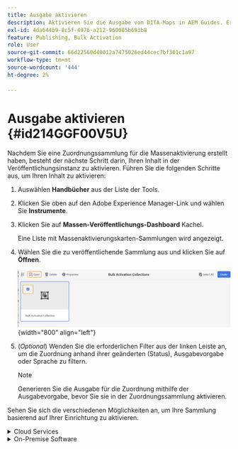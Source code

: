 ```yaml
---
title: Ausgabe aktivieren
description: Aktivieren Sie die Ausgabe von DITA-Maps in AEM Guides. Erfahren Sie, wie Sie Ihren Inhalt in der Veröffentlichungsinstanz aktivieren.
exl-id: 4da644b9-8c5f-4976-a212-960085b693b8
feature: Publishing, Bulk Activation
role: User
source-git-commit: 66d22560d40012a7475026ed44cec7bf301c1a97
workflow-type: tm+mt
source-wordcount: '444'
ht-degree: 2%

---
```


# Ausgabe aktivieren {#id214GGF00V5U}

Nachdem Sie eine Zuordnungssammlung für die Massenaktivierung erstellt haben, besteht der nächste Schritt darin, Ihren Inhalt in der Veröffentlichungsinstanz zu aktivieren. Führen Sie die folgenden Schritte aus, um Ihren Inhalt zu aktivieren:

1. Auswählen **Handbücher** aus der Liste der Tools.

1. Klicken Sie oben auf den Adobe Experience Manager-Link und wählen Sie **Instrumente**.

1. Klicken Sie auf **Massen-Veröffentlichungs-Dashboard** Kachel.

   Eine Liste mit Massenaktivierungskarten-Sammlungen wird angezeigt.

1. Wählen Sie die zu veröffentlichende Sammlung aus und klicken Sie auf **Öffnen**.

   ![](images/bulk-activation-collection-open.png){width="800" align="left"}

1. \(*Optional*\) Wenden Sie die erforderlichen Filter aus der linken Leiste an, um die Zuordnung anhand ihrer geänderten \(Status\), Ausgabevorgabe oder Sprache zu filtern.

   >[!NOTE]
   >
   >Generieren Sie die Ausgabe für die Zuordnung mithilfe der Ausgabevorgabe, bevor Sie sie in der Zuordnungssammlung aktivieren.


Sehen Sie sich die verschiedenen Möglichkeiten an, um Ihre Sammlung basierend auf Ihrer Einrichtung zu aktivieren.

<details>
<summary> Cloud Services </summary>

![Massenkollektion-Veröffentlichung im Cloud-Service](images/bulk-activation-collection-quick-publish-CS.png){width="650" align="left"}

Sie können die Ausgabe für die **Vorschau** oder **Veröffentlichen** Instanzen.

**Vorschau**

* Um die Ausgabe der ausgewählten Karten zu aktivieren, wählen Sie die vorgenerierte Kartenausgabe aus und wählen Sie **Veröffentlichen in** > **Vorschau**.
* Um die Ausgabe aller DITA-Maps mit ihren konfigurierten Vorgaben zu aktivieren, aktivieren Sie das Kontrollkästchen neben dem **Zuordnung** und wählen Sie **Veröffentlichen in** > **Veröffentlichen**.


**Veröffentlichen**

* Um die Ausgabe der ausgewählten Karten zu aktivieren, wählen Sie die vorgenerierte Kartenausgabe aus und wählen Sie **Veröffentlichen in** > **Veröffentlichen**.

* Um die Ausgabe aller DITA-Maps mit ihren konfigurierten Vorgaben zu aktivieren, aktivieren Sie das Kontrollkästchen neben der Karte (Spalte) und wählen Sie dann **Veröffentlichen in** > **Veröffentlichen**.


>[!NOTE]
> 
> Das Kontrollkästchen für eine Zuordnungsausgabe ist nur aktiviert, wenn Sie die Ausgabe für eine Zuordnung generiert haben.

Eine Erfolgsmeldung wird angezeigt, wenn die Zuordnungsausgabe zur Veröffentlichung in die Warteschlange gestellt wird.

Sobald die Ausgabe für die ausgewählten Zuordnungsdateien aktiviert wurde, wird die Registerkarte &quot;Prüfverlauf&quot;aktualisiert und die neueste aktivierte Ausgabe wird oben angezeigt. Die **Veröffentlicht** -Spalte mit dem Veröffentlichungsdatum und der Veröffentlichungszeit aktualisiert.

</details>

<details>    
<summary>  On-Premise Software </summary>


Führen Sie einen der folgenden Schritte aus:

* Um die Ausgabe der ausgewählten Karten zu aktivieren, wählen Sie die vorgenerierte Kartenausgabe aus und wählen Sie **Quick Publish**.
* Um die Ausgabe aller DITA-Maps mit ihren konfigurierten Vorgaben zu aktivieren, aktivieren Sie das Kontrollkästchen neben der Karte (Spalte) und wählen Sie dann **Quick Publish**
  ![bulk-collection-publish](images/bulk-activation-collection-quick-publish.png){width="650" align="left"}

  >[!NOTE]
  > 
  >Das Kontrollkästchen für eine Zuordnungsausgabe ist nur aktiviert, wenn Sie die Ausgabe für eine Zuordnung generiert haben.


Eine Erfolgsmeldung wird angezeigt, wenn die Zuordnungsausgabe zur Veröffentlichung in die Warteschlange gestellt wird.

Sobald die Ausgabe für die ausgewählten Zuordnungsdateien aktiviert wurde, wird die Registerkarte &quot;Prüfverlauf&quot;aktualisiert und die neueste aktivierte Ausgabe wird oben angezeigt. Die **Veröffentlicht** -Spalte mit dem Veröffentlichungsdatum und der Veröffentlichungszeit aktualisiert.

**Übergeordnetes Thema: **[Massenaktivierung veröffentlichter Inhalte](conf-bulk-activation.md)
